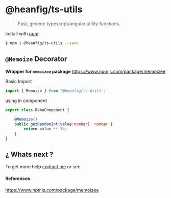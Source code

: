
# @heanfig/ts-utils

  
> Fast, generic typescript/angular utility functions.

Install with [npm](https://www.npmjs.com/)

```sh
$ npm i @heanfig/ts-utils --save
```

## <code>@Memoize</code> Decorator

**Wrapper for <code>memoizee</code> package**
https://www.npmjs.com/package/memoizee

Basic Import 

```ts
import { Memoize } from '@heanfig/ts-utils';
```

using in component

```ts
export class DemoComponent {
	
	@Memoize()
	public getRandomInt(value:number): number {
		return value ** 34;
	}
}
```


## ¿ Whats next ?

  
To get more help [contact me](mailto:heanfig@gmail.com) or see.

#### References

https://www.npmjs.com/package/memoizee